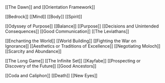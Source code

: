 [[The Dawn]] and [[Orientation Framework]]

[[Bedrock]]
	[[Mind]]
	[[Body]]
	[[Spirit]]

[[Odyssey of Purpose]]
	[[Balance]]
	[[Purpose]]
	[[Decisions and Unintended Consequences]]
	[[Good Communication]]
	[[The Leviathans]]

[[Enchanting the World]]
	[[World Building]]
	[[Fighting the War on Ignorance]]
	[[Aesthetics or Traditions of Excellence]]
	[[Negotiating Moloch]]
	[[Scarcity and Abundance]]

[[The Long Game]]
	[[The Infinite Set]]
	[[Kayfabe]]
	[[Prospecting or Discovery of the Future]]
	[[Good Ancestors]]

[[Coda and Caliphon]]
	[[Death]]
	[[New Eyes]]